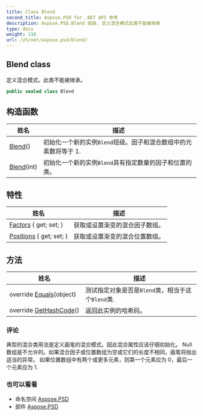 ```yaml
---
title: Class Blend
second_title: Aspose.PSD for .NET API 参考
description: Aspose.PSD.Blend 班级. 定义混合模式此类不能被继承
type: docs
weight: 110
url: /zh/net/aspose.psd/blend/
---
```

## Blend class

定义混合模式。此类不能被继承。

```csharp
public sealed class Blend
```

## 构造函数

| 姓名 | 描述 |
| --- | --- |
| [Blend](blend/#constructor)() | 初始化一个新的实例`Blend`班级。因子和混合数组中的元素数将等于 1. |
| [Blend](blend/#constructor_1)(int) | 初始化一个新的实例`Blend`具有指定数量的因子和位置的类。 |

## 特性

| 姓名 | 描述 |
| --- | --- |
| [Factors](../../aspose.psd/blend/factors/) { get; set; } | 获取或设置渐变的混合因子数组。 |
| [Positions](../../aspose.psd/blend/positions/) { get; set; } | 获取或设置渐变的混合位置数组。 |

## 方法

| 姓名 | 描述 |
| --- | --- |
| override [Equals](../../aspose.psd/blend/equals/)(object) | 测试指定对象是否是`Blend`类，相当于这个`Blend`类. |
| override [GetHashCode](../../aspose.psd/blend/gethashcode/)() | 返回此实例的哈希码。 |

### 评论

典型的混合类用法是定义画笔的混合模式。因此混合属性应该仔细初始化。 Null 数组是不允许的。如果混合因子或位置数组为空或它们的长度不相同，画笔将抛出适当的异常。 如果位置数组中有两个或更多元素，则第一个元素应为 0，最后一个元素应为 1.

### 也可以看看

* 命名空间 [Aspose.PSD](../../aspose.psd/)
* 部件 [Aspose.PSD](../../)


